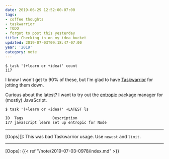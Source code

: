 ```yaml
---
date: 2019-06-29 12:52:00-07:00
tags:
- coffee thoughts
- taskwarrior
- TODO
- forgot to post this yesterday
title: Checking in on my idea bucket
updated: 2019-07-03T09:18:47-07:00
year: '2019'
category: note
---
```



    $ task '(+learn or +idea)' count
    117

I know I won't get to 90% of these, but I'm glad to have [Taskwarrior][] for
jotting them down.

[Taskwarrior]: /tags/taskwarrior

Curious about the latest? I want to try out the [entropic][] package manager for
(mostly) JavaScript.

    $ task '(+learn or +idea)' +LATEST ls

    ID  Tags             Description
    177 javascript learn set up entropic for Node

[entropic]: https://github.com/entropic-dev/entropic

****

[Oops][]: This was bad Taskwarrior usage. Use `newest` and `limit`.

****

[Oops]: {{< ref "/note/2019-07-03-0978/index.md" >}}

